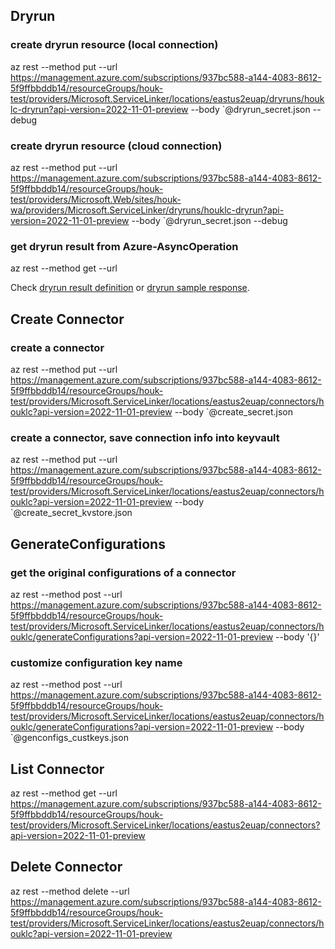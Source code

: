 ## Dryrun
### create dryrun resource (local connection)
az rest --method put --url https://management.azure.com/subscriptions/937bc588-a144-4083-8612-5f9ffbbddb14/resourceGroups/houk-test/providers/Microsoft.ServiceLinker/locations/eastus2euap/dryruns/houklc-dryrun?api-version=2022-11-01-preview --body `@dryrun_secret.json --debug

### create dryrun resource (cloud connection)
az rest --method put --url https://management.azure.com/subscriptions/937bc588-a144-4083-8612-5f9ffbbddb14/resourceGroups/houk-test/providers/Microsoft.Web/sites/houk-wa/providers/Microsoft.ServiceLinker/dryruns/houklc-dryrun?api-version=2022-11-01-preview --body `@dryrun_secret.json --debug

### get dryrun result from Azure-AsyncOperation
az rest --method get --url <Azure-AsyncOperation>

Check [dryrun result definition](dryrun_result_definition.md) or [dryrun sample response](dryrun_sample_response.json). 

## Create Connector
### create a connector
az rest --method put --url https://management.azure.com/subscriptions/937bc588-a144-4083-8612-5f9ffbbddb14/resourceGroups/houk-test/providers/Microsoft.ServiceLinker/locations/eastus2euap/connectors/houklc?api-version=2022-11-01-preview --body `@create_secret.json

### create a connector, save connection info into keyvault
az rest --method put --url https://management.azure.com/subscriptions/937bc588-a144-4083-8612-5f9ffbbddb14/resourceGroups/houk-test/providers/Microsoft.ServiceLinker/locations/eastus2euap/connectors/houklc?api-version=2022-11-01-preview --body `@create_secret_kvstore.json


## GenerateConfigurations
### get the original configurations of a connector
az rest --method post --url https://management.azure.com/subscriptions/937bc588-a144-4083-8612-5f9ffbbddb14/resourceGroups/houk-test/providers/Microsoft.ServiceLinker/locations/eastus2euap/connectors/houklc/generateConfigurations?api-version=2022-11-01-preview --body '{}'

### customize configuration key name
az rest --method post --url https://management.azure.com/subscriptions/937bc588-a144-4083-8612-5f9ffbbddb14/resourceGroups/houk-test/providers/Microsoft.ServiceLinker/locations/eastus2euap/connectors/houklc/generateConfigurations?api-version=2022-11-01-preview --body `@genconfigs_custkeys.json


## List Connector
az rest --method get --url https://management.azure.com/subscriptions/937bc588-a144-4083-8612-5f9ffbbddb14/resourceGroups/houk-test/providers/Microsoft.ServiceLinker/locations/eastus2euap/connectors?api-version=2022-11-01-preview


## Delete Connector
az rest --method delete --url https://management.azure.com/subscriptions/937bc588-a144-4083-8612-5f9ffbbddb14/resourceGroups/houk-test/providers/Microsoft.ServiceLinker/locations/eastus2euap/connectors/houklc?api-version=2022-11-01-preview
